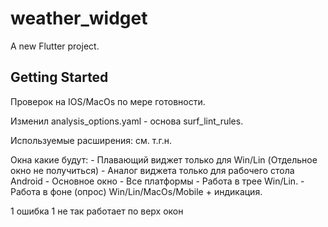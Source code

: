 # weather_widget

A new Flutter project.

## Getting Started

Проверок на IOS/MacOs по мере готовности.

Изменил analysis_options.yaml - основа surf_lint_rules.

Используемые расширения: см. т.г.н.

Окна какие будут:
    - Плавающий виджет только для Win/Lin (Отдельное окно не получиться)
    - Аналог виджета только для рабочего стола Android
    - Основное окно - Все платформы
    - Работа в трее Win/Lin.
    - Работа в фоне (опрос) Win/Lin/MacOs/Mobile + индикация.


1 ошибка
1 не так работает по верх окон